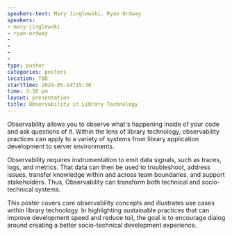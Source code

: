 ```yaml
---
speakers-text: Mary Jinglewski, Ryan Ordway
speakers:
- mary-jinglewski
- ryan-ordway
-
-
-
-
type: poster
categories: posters
location: TBD
startTime: 2024-05-14T15:30
time: 3:30 pm
layout: presentation
title: Observability in Library Technology
---
```

Observability allows you to observe what's happening inside of your code and ask questions of it. Within the lens of library technology, observability practices can apply to a variety of systems from library application development to server environments.

Observability requires instrumentation to emit data signals, such as traces, logs, and metrics. That data can then be used to troubleshoot, address issues, transfer knowledge within and across team boundaries, and support stakeholders. Thus, Observability can transform both technical and socio-technical systems.

This poster covers core observability concepts and illustrates use cases within library technology. In highlighting sustainable practices that can improve development speed and reduce toil, the goal is to encourage dialog around creating a better socio-technical development experience.
